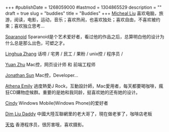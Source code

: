 +++
#publishDate = 1268059000
#lastmod = 1304865529
description = ""
draft = true
slug = "buddies"
title = "Buddies"
+++
<a href="http://bemike.org" />Micheal Liu</a>
喜欢电脑，旅游，阅读，电影，运动，音乐；喜欢热闹，也喜欢独处；喜欢自由，不喜欢被约束；喜欢独立思考...

<a href="http://sparanoid.com" />Sparanoid</a>
Sparanoid是个艺术爱好者，看过他的作品之后，总算明白他的设计为什么总是那么出色，可塑之才。

<a href="http://lhzhang.com" />Linghua Zhang</a>
话唠 / 宅男 / 民工 / 果粉 / unix控 / 程序员 /

<a href="http://fireyy.com/" />Yuan Zhu</a>
Mac控，网页设计师 和 前端工程师

<a href="http://otherside.mimijidi.com" />Jonathan Sun</a>
Mac控，Developer...

<a href="http://athenaemily.com" />Athena Emily</a>
過度熱愛J Rock，互動設計師，Mac愛用者，每天都要喝咖啡，瘋狂CD購物症候群。重要的是她和我同龄，挺喜欢她的还有她的设计。

<a href="http://music.it580.com/" />Cindy</a>
Windows Mobile(Windows Phone)的爱好者

<a href="http://kaix.in" />Dim Liu Daddy</a>
中國大陸互聯網里的老大哥了，現在做老爹了，咖啡店老板

<a href="http://blog.tinyau.net" />天佑</a>
香港程序员，很厉害哦，喜欢摄影。